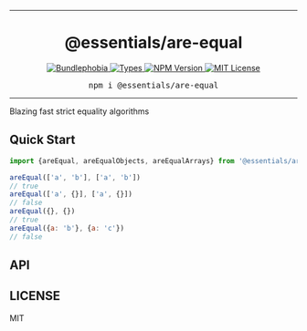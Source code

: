 <hr>
<div align="center">
  <h1 align="center">
    @essentials/are-equal
  </h1>
</div>

<p align="center">
  <a href="https://bundlephobia.com/result?p=@essentials/are-equal">
    <img alt="Bundlephobia" src="https://img.shields.io/bundlephobia/minzip/@essentials/are-equal?style=for-the-badge&labelColor=24292e">
  </a>
  <a aria-label="Types" href="https://www.npmjs.com/package/@essentials/are-equal">
    <img alt="Types" src="https://img.shields.io/npm/types/@essentials/are-equal?style=for-the-badge&labelColor=24292e">
  </a>
  <a aria-label="NPM version" href="https://www.npmjs.com/package/@essentials/are-equal">
    <img alt="NPM Version" src="https://img.shields.io/npm/v/@essentials/are-equal?style=for-the-badge&labelColor=24292e">
  </a>
  <a aria-label="License" href="https://jaredlunde.mit-license.org/">
    <img alt="MIT License" src="https://img.shields.io/npm/l/@essentials/are-equal?style=for-the-badge&labelColor=24292e">
  </a>
</p>

<pre align="center">npm i @essentials/are-equal</pre>
<hr>

Blazing fast strict equality algorithms

## Quick Start

```js
import {areEqual, areEqualObjects, areEqualArrays} from '@essentials/are-equal'

areEqual(['a', 'b'], ['a', 'b'])
// true
areEqual(['a', {}], ['a', {}])
// false
areEqual({}, {})
// true
areEqual({a: 'b'}, {a: 'c'})
// false
```

## API

## LICENSE

MIT
